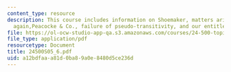 ```yaml
---
content_type: resource
description: This course includes information on Shoemaker, matters arising,transmission
  again,Peacocke & Co., failure of pseudo-transitivity, and our entitlement to self-knowledge.
file: https://ol-ocw-studio-app-qa.s3.amazonaws.com/courses/24-500-topics-in-philosophy-of-mind-self-knowledge-spring-2005/a12bdfaaa81d0ba89a0e8480d5ce236d_24500S05_6.pdf
file_type: application/pdf
resourcetype: Document
title: 24500S05_6.pdf
uid: a12bdfaa-a81d-0ba8-9a0e-8480d5ce236d
---
```

